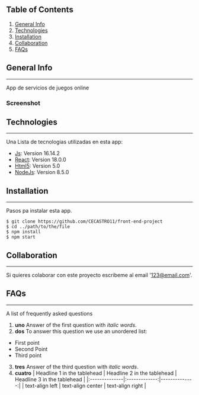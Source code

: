 ## Table of Contents
1. [General Info](#general-info)
2. [Technologies](#technologies)
3. [Installation](#installation)
4. [Collaboration](#collaboration)
5. [FAQs](#faqs)

## General Info
***
App de servicios de juegos online
### Screenshot

## Technologies
***
Una Lista de tecnologias utilizadas en esta app:
* [Js](https://developer.mozilla.org/es/docs/Web/JavaScriptjs.org/): Version 16.14.2
* [React](https://es.reactjs.org/): Version 18.0.0
* [Html5](https://developer.mozilla.org/es/docs/Glossary/HTML5): Version 5.0
* [NodeJs](https://nodejs.dev/learn/an-introduction-to-the-npm-package-manager): Version 8.5.0

## Installation
***
Pasos pa instalar esta app. 
```
$ git clone https://github.com/CECASTRO11/front-end-project
$ cd ../path/to/the/file
$ npm install
$ npm start
```
## Collaboration
***
Si quieres colaborar con este proyecto escribeme al email '123@email.com'.
## FAQs
***
A list of frequently asked questions
1. **uno**
Answer of the first question with _italic words_. 
2. **dos** 
To answer this question we use an unordered list:
* First point
* Second Point
* Third point
3. **tres**
Answer of the third question with *italic words*.
4. **cuatro**
| Headline 1 in the tablehead | Headline 2 in the tablehead | Headline 3 in the tablehead |
|:--------------|:-------------:|--------------:|
| text-align left | text-align center | text-align right |